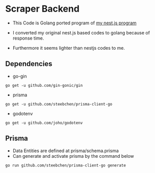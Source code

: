 # Scraper Backend

- This Code is Golang ported program of [my nest.js program](https://github.com/donghquinn/tech_news_back)

- I converted my original nest.js based codes to golang because of response time.

- Furthermore it seems lighter than nestjs codes to me.

## Dependencies

- go-gin

```shell
go get -u github.com/gin-gonic/gin
```

- prisma

```shell
go get -u github.com/steebchen/prisma-client-go
```

- godotenv

```shell
go get -u github.com/joho/godotenv
```

## Prisma

- Data Entities are defined at prisma/schema.prisma
- Can generate and activate prisma by the command below

```shell
go run github.com/steebchen/prisma-client-go generate
```
